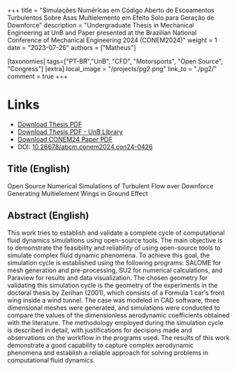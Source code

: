 +++
title = "Simulações Numéricas em Código Aberto de Escoamentos Turbulentos Sobre Asas Multielemento em Efeito Solo para Geração de Downforce"
description = "Undergraduate Thesis in Mechanical Engineering at UnB and Paper presented at the Brazilian National Conference of Mechanical Engineering 2024 (CONEM2024)"
weight = 1
date = "2023-07-26"
authors = ["Matheus"]

[taxonomies]
tags=["PT-BR","UnB", "CFD", "Motorsports", "Open Source", "Congress"]
[extra]
local_image = "/projects/pg2.png"
link_to = "./pg2/"
comment = true
+++

# Links
- <a href="/downloadables/pg2/PG2_Matheus_Vidal_170078663.pdf" download="PG2_Matheus_Vidal_170078663.pdf">Download Thesis PDF</a>
- [Download Thesis PDF - UnB Library](https://bdm.unb.br/handle/10483/38713)
- <a href="/downloadables/pg2/CONEM2024_0426.pdf" download="CONEM2024_0426.pdf">Download CONEM24 Paper PDF</a>
- DOI: <a href="https://doi.org/10.26678/abcm.conem2024.con24-0426">10.26678/abcm.conem2024.con24-0426</a>

## Title (English)
Open Source Numerical Simulations of Turbulent Flow over Downforce Generating Multielement Wings in Ground Effect 

## Abstract (English)
This work tries to establish and validate a complete cycle of computational fluid dynamics simulations using open-source tools. The main objective is to demonstrate the feasibility and reliability of using open-source tools to simulate complex fluid dynamic phenomena. To achieve this goal, the simulation cycle is established using the following programs: SALOME for mesh generation and pre-processing, SU2 for numerical calculations, and Paraview for results and data visualization. The chosen geometry for validating this simulation cycle is the geometry of the experiments in the doctoral thesis by Zerihan (2001), which consists of a Formula 1 car's front wing inside a wind tunnel. The case was modeled in CAD software, three dimensional meshes were generated, and simulations were conducted to compare the values of the dimensionless aerodynamic coefficients obtained with the literature. The methodology employed during the simulation cycle is described in detail, with justifications for decisions made and observations on the workflow in the programs used. The results of this work demonstrate a good capability to capture complex aerodynamic phenomena and establish a reliable approach for solving problems in computational fluid dynamics.



